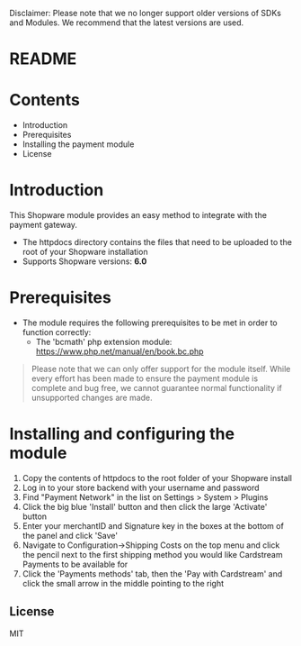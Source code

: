 Disclaimer: Please note that we no longer support older versions of SDKs and Modules. We recommend that the latest versions are used.

# README

# Contents

- Introduction
- Prerequisites
- Installing the payment module
- License

# Introduction

This Shopware module provides an easy method to integrate with the payment gateway.
 - The httpdocs directory contains the files that need to be uploaded to the root of your Shopware installation
 - Supports Shopware versions: **6.0**

# Prerequisites

- The module requires the following prerequisites to be met in order to function correctly:
    - The 'bcmath' php extension module: https://www.php.net/manual/en/book.bc.php

> Please note that we can only offer support for the module itself. While every effort has been made to ensure the payment module is complete and bug free, we cannot guarantee normal functionality if unsupported changes are made.

# Installing and configuring the module

1. Copy the contents of httpdocs to the root folder of your Shopware install
2. Log in to your store backend with your username and password
3. Find "Payment Network" in the list on Settings > System > Plugins
4. Click the big blue 'Install' button and then click the large 'Activate' button
5. Enter your merchantID and Signature key in the boxes at the bottom of the panel and click 'Save'
6. Navigate to Configuration->Shipping Costs on the top menu and click the pencil next to the first shipping method you would like Cardstream Payments to be available for
7. Click the 'Payments methods' tab, then the 'Pay with Cardstream' and click the small arrow in the middle pointing to the right

License
----
MIT
